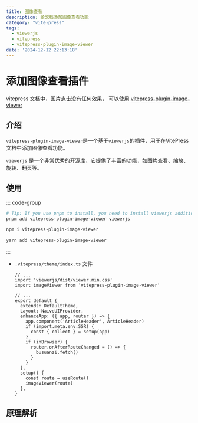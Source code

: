 ```yaml
---
title: 图像查看
description: 给文档添加图像查看功能
category: "vite-press"
tags:
  - viewerjs
  - vitepress
  - vitepress-plugin-image-viewer
date: '2024-12-12 22:13:18'
---
```


# 添加图像查看插件

vitepress 文档中，图片点击没有任何效果，
可以使用 [vitepress-plugin-image-viewer](https://github.com/T-miracle/vitepress-plugin-image-viewer)

## 介绍

`vitepress-plugin-image-viewer`是一个基于`viewerjs`的插件，用于在VitePress文档中添加图像查看功能。

`viewerjs` 是一个非常优秀的开源库，它提供了丰富的功能，如图片查看、缩放、旋转、翻页等。

## 使用


::: code-group

```sh [pnpm]
# Tip: If you use pnpm to install, you need to install viewerjs additionally.
pnpm add vitepress-plugin-image-viewer viewerjs
```

```sh [npm]
npm i vitepress-plugin-image-viewer
```

```sh [yarn]
yarn add vitepress-plugin-image-viewer
```

:::

- `.vitepress/theme/index.ts` 文件

  ```ts{2-3,12,22-23}
  // ...
  import 'viewerjs/dist/viewer.min.css'
  import imageViewer from 'vitepress-plugin-image-viewer'

  // ...
  export default {
    extends: DefaultTheme,
    Layout: NaiveUIProvider,
    enhanceApp: ({ app, router }) => {
      app.component('ArticleHeader', ArticleHeader)
      if (import.meta.env.SSR) {
        const { collect } = setup(app)
      }
      if (inBrowser) {
        router.onAfterRouteChanged = () => {
          busuanzi.fetch()
        }
      }
    },
    setup() {
      const route = useRoute()
      imageViewer(route)
    },
  }
  ```

## 原理解析
